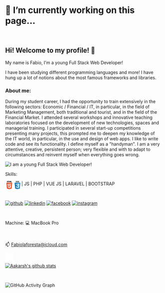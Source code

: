 # 🔭 I’m currently working on this page... 

<br>

## Hi! Welcome to my profile! 👋 
My name is Fabio, I'm a young Full Stack Web Developer!

I have been studying different programming languages and more! I have hung up a lot of notions about the most famous frameworks and libraries.


### About me:
 
During my student career, I had the opportunity to train extensively in the following sectors: Economic / Financial / IT, in particular, in the field of Marketing Management, both traditional and tourist, and in the field of the Financial Market. I attended several workshops and innovative teaching laboratories focused on the development of new technologies, spaces and managerial training. I participated in several start-up competitions presenting many projects, this prompted me to deepen my knowledge of the IT world, in particular, in the use and design of web apps. I like to write code and see its functionality. I define myself as a "handyman".  I am a very attentive, creative, persistent person; very flexible and with to adapt to circumstances and reinvent myself when everything goes wrong.



![I am a young Full Stack Web Developer!](https://i.pinimg.com/originals/8c/6b/c1/8c6bc14486197f3c0db28ee38ce3f76a.jpg) 



Skills: 

<a href="https://www.w3.org/html/" target="_blank"><img align="left" alt="HTML5" width="26px" src="https://raw.githubusercontent.com/github/explore/80688e429a7d4ef2fca1e82350fe8e3517d3494d/topics/html/html.png" /></a>

<a href="https://www.w3schools.com/css/" target="_blank"><img align="left" alt="CSS3" width="26px" src="https://raw.githubusercontent.com/github/explore/80688e429a7d4ef2fca1e82350fe8e3517d3494d/topics/css/css.png" /></a>

| JS | PHP | VUE JS | LARAVEL | BOOTSTRAP 

<br>


[<img src='https://cdn.jsdelivr.net/npm/simple-icons@3.0.1/icons/github.svg' alt='github' height='40'>](https://github.com/Fabiofljf)  [<img src='https://cdn.jsdelivr.net/npm/simple-icons@3.0.1/icons/linkedin.svg' alt='linkedin' height='40'>](https://www.linkedin.com/in/fabio-la-foresta-227b7a211/)  [<img src='https://cdn.jsdelivr.net/npm/simple-icons@3.0.1/icons/facebook.svg' alt='facebook' height='40'>](https://www.facebook.com/Fabiofljf)  [<img src='https://cdn.jsdelivr.net/npm/simple-icons@3.0.1/icons/instagram.svg' alt='instagram' height='40'>](https://www.instagram.com/fabiofljf/)  

<br>

Machine: 💻  MacBook Pro

<br>

📫 Fabiolaforesta@icloud.com

<img align="left" alt="GitHub" width="26px" src="https://github.com/Aakarsh-B/trying-repos/blob/master/github.svg" />

<br>

[![Aakarsh's github stats](https://github-readme-stats.vercel.app/api?username=Fabiofljf&include_all_commits=true&count_private=true&show_icons=true&line_height=20&title_color=FFFFFF&icon_color=FFFFFF&text_color=FFFFFF&bg_color=0D1117)](https://github.com/anuraghazra/github-readme-stats)

<br>

![GitHub Activity Graph](https://activity-graph.herokuapp.com/graph?username=Fabiofljf)  



<!--


[![Top Langs](https://github-readme-stats.vercel.app/api/top-langs/?username=Fabiofljf)](https://github.com/anuraghazra/github-readme-stats)

![GitHub stats](https://github-readme-stats.vercel.app/api?username=Fabiofljf&show_icons=true)  

![GitHub Activity Graph](https://activity-graph.herokuapp.com/graph?username=Fabiofljf)  

![GitHub streak stats](https://github-readme-streak-stats.herokuapp.com/?user=Fabiofljf)  

### Languages and Tools:

html

css

bootstrap

js

vue.js

vue.cli

php

laravel

sass

mysql

figma

postman



<a href="https://www.w3.org/html/" target="_blank"><img align="left" alt="HTML5" width="26px" src="https://raw.githubusercontent.com/github/explore/80688e429a7d4ef2fca1e82350fe8e3517d3494d/topics/html/html.png" /></a>

<a href="https://www.w3schools.com/css/" target="_blank"><img align="left" alt="CSS3" width="26px" src="https://raw.githubusercontent.com/github/explore/80688e429a7d4ef2fca1e82350fe8e3517d3494d/topics/css/css.png" /></a>


<img align="left" alt="GitHub" width="26px" src="https://github.com/Aakarsh-B/trying-repos/blob/master/github.svg" />

<br />
<br />

### Softwares:

<img align="left" alt="Visual Studio Code" width="26px" src="https://raw.githubusercontent.com/github/explore/80688e429a7d4ef2fca1e82350fe8e3517d3494d/topics/visual-studio-code/visual-studio-code.png" />

<a href="https://www.adobe.com/products/xd.html" target="_blank"> <img align="left" alt="XD" width="26px" src="https://github.com/Aakarsh-B/trying-repos/blob/master/adobexd.png?raw=true"/> </a> 

<a href="https://www.adobe.com/in/products/illustrator.html" target="_blank"> <img align="left" alt="Illustrator" width="26px" src="https://github.com/Aakarsh-B/trying-repos/blob/master/illustrator.png?raw=true"/> </a> 

<a href="https://www.photoshop.com/en" target="_blank"> <img align="left" alt="Photoshop" width="26px" src="https://github.com/Aakarsh-B/trying-repos/blob/master/photoshop.png?raw=true"/> </a>



<br />
<br />

---

[![Aakarsh's github stats](https://github-readme-stats.vercel.app/api?username=Fabiofljf&include_all_commits=true&count_private=true&show_icons=true&line_height=20&title_color=FFFFFF&icon_color=FFFFFF&text_color=FFFFFF&bg_color=0D1117)](https://github.com/anuraghazra/github-readme-stats)

-->
